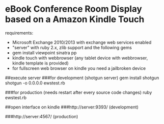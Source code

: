 # eBook Conference Room Display based on a Amazon Kindle Touch

requirements:
* Microsoft Exchange 2010/2013 with exchange web services enabled
* "server" with ruby 2.x, zlib support and the following gems
* gem install viewpoint sinatra pp
* kindle touch with webbrowser (any tablet device with webbrowser, kindle template is provided)
* for fullscreen web browser on kindle you need a jailbroken device


##execute server
###for development (shotgun server)
gem install shotgun
shotgun -o 0.0.0.0 ewstest.rb

###for production (needs restart after every source code changes)
ruby ewstest.rb

##open interface on kindle
###http://server:9393/		(development)

###http://server:4567/ 	(production)
